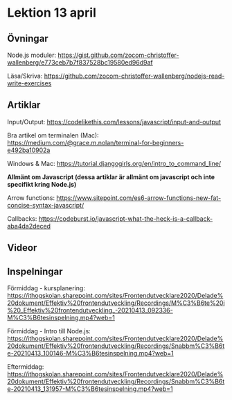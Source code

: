 # Lektion 13 april

## Övningar

Node.js moduler: https://gist.github.com/zocom-christoffer-wallenberg/e773ceb7b7f837528bc19580ed96d9af

Läsa/Skriva: https://github.com/zocom-christoffer-wallenberg/nodejs-read-write-exercises

## Artiklar
Input/Output: https://codelikethis.com/lessons/javascript/input-and-output

Bra artikel om terminalen (Mac): https://medium.com/@grace.m.nolan/terminal-for-beginners-e492ba10902a

Windows & Mac: https://tutorial.djangogirls.org/en/intro_to_command_line/

**Allmänt om Javascript (dessa artiklar är allmänt om javascript och inte specifikt kring Node.js)**

Arrow functions: https://www.sitepoint.com/es6-arrow-functions-new-fat-concise-syntax-javascript/

Callbacks: https://codeburst.io/javascript-what-the-heck-is-a-callback-aba4da2deced

## Videor

## Inspelningar
Förmiddag - kursplanering: https://ithogskolan.sharepoint.com/sites/Frontendutvecklare2020/Delade%20dokument/Effektiv%20frontendutveckling/Recordings/M%C3%B6te%20i%20_Effektiv%20frontendutveckling_-20210413_092336-M%C3%B6tesinspelning.mp4?web=1

Förmiddag - Intro till Node.js: https://ithogskolan.sharepoint.com/sites/Frontendutvecklare2020/Delade%20dokument/Effektiv%20frontendutveckling/Recordings/Snabbm%C3%B6te-20210413_100146-M%C3%B6tesinspelning.mp4?web=1

Eftermiddag: https://ithogskolan.sharepoint.com/sites/Frontendutvecklare2020/Delade%20dokument/Effektiv%20frontendutveckling/Recordings/Snabbm%C3%B6te-20210413_131957-M%C3%B6tesinspelning.mp4?web=1